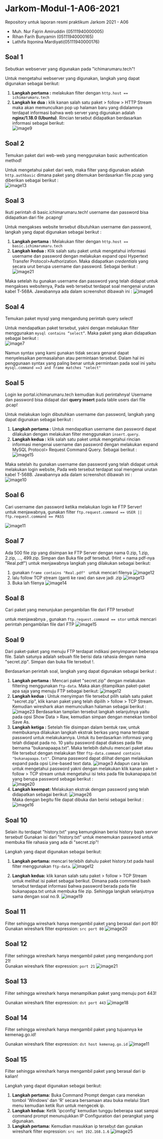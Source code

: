 # Jarkom-Modul-1-A06-2021
Repository untuk laporan resmi praktikum Jarkom 2021 - A06


- Muh. Nur Fajrin Amiruddin (05111940000005)
- Rihan Farih Bunyamin (05111940000165)
- Lathifa Itqonina Mardiyati(05111940000176)

## Soal 1
Sebutkan webserver yang digunakan pada "ichimarumaru.tech"!   
  
Untuk mengetahui webserver yang digunakan, langkah yang dapat digunakan sebagai berikut:
1. **Langkah pertama :**   melakukan filter dengan  ``http.host == ichimarumaru.tech``  
2. **Langkah ke dua :**  klik kanan salah satu paket > follow > HTTP Stream maka akan memunculkan pop up halaman baru yang didalamnya terdapat informasi bahwa web server yang digunakan adalah **nginx/1.18.0 (Ubuntu)**. Rincian tersebut didapatkan berdasarkan informasi sebagai berikut:   
![image9](https://user-images.githubusercontent.com/55240758/134283868-f37eb43c-9d17-439c-848a-12111fbe0c11.png)
  
## Soal 2
Temukan paket dari web-web yang menggunakan basic authentication method!    
  
Untuk mengetahui paket dari web, maka filter yang digunakan adalah ``http.authbasic`` dimana paket yang ditemukan berdasarkan file.pcap yang diberikan sebagai berikut :  
![image13](https://user-images.githubusercontent.com/55240758/134284634-e3a8204a-a0c0-43cd-bd3f-63dc1ddf4e1e.png)

## Soal 3
Ikuti perintah di basic.ichimarumaru.tech! username dan password bisa didapatkan dari file .pcapng!
    
Untuk mengakses website tersebut dibutuhkan username dan password, langkah yang dapat digunakan sebagai berikut :    
1. **Langkah pertama :** Melakukan filter dengan ``http.host == basic.ichimarumaru.tech ``  
2. **Langkah kedua :** Klik salah satu paket untuk mengetahui informasi username dan password dengan melakukan expand opsi Hypertext Transfer Protocol>Authorization. Maka didapatkan _credentials_ yang secara urut berupa username dan password. Sebagai berikut :  
![image21](https://user-images.githubusercontent.com/55240758/134285205-8a95978f-4e31-4d50-a338-8de9a89bdf78.png)  

Maka setelah itu gunakan username dan password yang telah didapat untuk mengakses websitenya, Pada web tersebut terdapat soal mengenai urutan kabel T-568A. Jawabannya ada dalam screenshot dibawah ini :
![image6](https://user-images.githubusercontent.com/55240758/134285553-19b9f4a6-4a79-4735-b379-7e85a18c8113.png)

## Soal 4  
Temukan paket mysql yang mengandung perintah query select!    

Untuk mendapatkan paket tersebut, yakni dengan melakukan filter menggunakan ``mysql contains “select”``. Maka paket yang akan didapatkan sebagai berikut :  
![image7](https://user-images.githubusercontent.com/55240758/134285870-bf987ff5-8256-455b-9422-542d65321b22.png)  
  
Namun syntax yang kami gunakan tidak secara genaral dapat menyelesaikan permasalahan atau permintaan tersebut. Dalam hal ini penggunaan syntax yang paling benar untuk permintaan pada soal ini yaitu ``mysql.command ==3 and frame matches "select"``

## Soal 5
Login ke portal.ichimarumaru.tech kemudian ikuti perintahnya! Username dan password  bisa didapat dari **query insert** pada table users dari file .pcap!  

Untuk melakukan login dibutuhkan username dan password, langkah yang dapat digunakan sebagai berikut :  
1. **Langkah pertama :** Untuk mendapatkan username dan password dapat dilakukan dengan melakukan filter menggunakan ``insert.query``.  
2. **Langkah kedua :** klik salah satu paket untuk mengetahui rincian informasi mengenai username dan password dengan melakukan expand MySQL Protocol> Request Command Query. Sebagai berikut :  
![image15](https://user-images.githubusercontent.com/55240758/134286234-e17521b9-4542-402b-b0f9-2a0a4b37d807.png)

Maka setelah itu gunakan username dan password yang telah didapat untuk melakukan login website, Pada web tersebut terdapat soal mengenai urutan kabel T-568B. Jawabannya ada dalam screenshot dibawah ini :    
![image10](https://user-images.githubusercontent.com/55240758/134286408-a232f558-1c52-4fd7-b5ca-4cf90af80eeb.png) 

## Soal 6
Cari username dan password ketika melakukan login ke FTP Server!  
untuk menjawabnya, gunakan filter ``ftp.request.command == USER || ftp.request.command == PASS``

![image11](https://lh3.googleusercontent.com/e0GwIr98us2da5AJs56nbJKpHXLrUfqPe5Vc9MXO29Awbcst9OMV39_TS-GpwZGz2TBogfW5waEPAogOmTv1t_pFQSY5864zcGh7UCmxPVU2VEggTfPaHyGbzn84jVa3E1L6fGKj=s0) 
## Soal 7
Ada 500 file zip yang disimpan ke FTP Server dengan nama 0.zip, 1.zip, 2.zip, ..., 499.zip. Simpan dan Buka file pdf tersebut. (Hint = nama pdf-nya "Real.pdf") 
untuk menjawabnya langkah yang dilakukan sebagai berikut:
1. gunakan ``frame contains "Real.pdf" `` untuk mencari filenya ![image12](https://lh3.googleusercontent.com/M6uWGfR8QPcOuKaVurzC8D1-x1ezOlmjYFcxzUBHN4EMfpWAuBHuDokYWDYiEsI4UhFcJackCFKc0Vuyxqcmddwfwk7ynklRtTrGtcnPNyLcDwaOOzTGWU6sMP5_XLgPo-EcgzTu=s0) 
2. lalu follow TCP stream (ganti ke raw) dan save jadi .zip ![image13](	https://lh5.googleusercontent.com/Fxvsa80S4monR059D32731ifJF13_Lqgsu3E_I_cWzh1lFsLdtENcstEepSM_fqyYKBDNGW60myG81_6n6sx0X7IvXlpm6O9NKjrnvCFdsxdmQb0THkPrA7ZxGEwaARvmoBIIza4=s0) 
3. Buka lah filenya ![image14](	https://lh6.googleusercontent.com/iEFa0eYUOo9iv2pV5HyDUt61x7dxxq9y6jLnP37JwiGMjOqKl9wQpotn3BxqjHKe4jHTaC8-lQU7m-8yiQ8vyuWnK-xLX5pCbGRtHdyjGOrbyvpLSXx9RcjKgCFqqeJmo187GT5W=s0) 

## Soal 8
Cari paket yang menunjukan pengambilan file dari FTP tersebut!  

untuk menjawabnya , gunakan ```ftp.request.command == stor``` untuk mencari perintah pengambilan file dari FTP
![image15](https://lh3.googleusercontent.com/pplsYsIsDwLjdltavqNioWg__i8INfE0Svm3lEgpuw_e3mGf2ChATPC76ITLwxD0vH10Z6gt44w99iuezzmvfhjugu6jbGc3_bO9sU7JTuswAa-WB9oO6i15aJacrxRsMT6qvGSK=s0) 

  
## Soal 9
Dari paket-paket yang menuju FTP terdapat indikasi penyimpanan beberapa file. Salah satunya adalah sebuah file berisi data rahasia dengan nama "secret.zip". Simpan dan buka file tersebut !.  

Berdasarkan perintah soal, langkah yang dapat digunakan sebagai berikut :  
1. **Langkah pertama :** Mencari paket "secret.zip" dengan melakukan filtering menggunakan ``ftp-data``. Maka akan ditampilkan paket-paket apa saja yang menuju FTP sebagai berikut:  ![image12](https://user-images.githubusercontent.com/55240758/134286871-5d43cea8-2434-47b9-86f7-5a6ed0e3e805.png)
2. **Langkah kedua :** Untuk menyimpan file tersebut pilih salah satu paket "secret.zip", klik kanan paket yang telah dipilih > follow > TCP Stream. Kemudian wireshark akan memunculkan halaman sebagai berikut :  
![image23](https://user-images.githubusercontent.com/55240758/134288847-ab5aad33-da5a-4de6-9258-287a1992901e.png) Berdasarkan tampilan tersebut langkah selanjutnya yaitu pada opsi Show Data > Raw, kemudian simpan dengan menekan tombol Save As.  
3. **Langkah ketiga :** Setelah file disimpan dalam bentuk raw, untuk membukanya dilakukan langkah ekstrak berkas yang mana terdapat password untuk melakukannya. Untuk itu berdasarkan informasi yang telah didapat pada no. 10 yaitu password dapat diakses pada file bernama "bukanapaapa.txt". Maka terlebih dahulu mencari paket atau file tersebut dengan melakukan fiter ``ftp-data.command contains "bukanapaapa.txt"``.  Dimana password dapat dilihat dengan melakukan expand pada opsi Line-based text data.
![image3](https://user-images.githubusercontent.com/55240758/134290010-d93c5302-49b5-44f6-855c-1e5a069b337f.png)
Adapun cara lain untuk mengetahui password yakni dengan melakukan klik kanan paket > follow > TCP stream untuk mengetahui isi teks pada file bukanapapa.txt yang berupa password sebagai berikut :  
![image20](https://user-images.githubusercontent.com/55240758/134290558-cc0a3dc0-de23-49ae-8870-c957b3a3708e.png)  
4. **Langkah keempat:** Melakukan ekstrak dengan password yang telah didapatkan sebagai berikut:
![image26](https://user-images.githubusercontent.com/55240758/134290730-77838511-7a11-49b6-8197-e3390bda7a82.png)  
Maka dengan begitu file dapat dibuka dan berisi sebagai berikut :  ![image16](https://user-images.githubusercontent.com/55240758/134290921-3f27fc6a-84b4-4ad7-b431-9057bb7fd65f.png)

## Soal 10
Selain itu terdapat "history.txt" yang kemungkinan berisi history bash server tersebut! Gunakan isi dari "history.txt" untuk menemukan password untuk membuka file rahasia yang ada di "secret.zip"!


Langkah yang dapat digunakan sebagai berikut:  
1. **Langkah pertama:** mencari terlebih dahulu paket history.txt pada hasil filter menggunakan ``ftp-data``.
![image12](https://user-images.githubusercontent.com/55240758/134286871-5d43cea8-2434-47b9-86f7-5a6ed0e3e805.png)
  
2. **Langkah kedua:** klik kanan salah satu paket > follow > TCP Stream untuk melihat isi paket sebagai berikut. Dimana pada command bash tersebut terdapat informasi bahwa password berada pada file bukanapapa.txt untuk membuka file zip. Sehingga langkah selanjutnya sama dengan soal no.9.
![image19](https://user-images.githubusercontent.com/55240758/134286891-d2183f73-f381-443e-8fb8-79a8965a2b5a.png)

## Soal 11
 Filter sehingga wireshark hanya mengambil paket yang berasal dari port 80!   
 Gunakan wireshark filter expression: ``src port 80``
 ![image20](https://lh3.googleusercontent.com/TkdBiFXSVPUOvZB1Z5bbCHoIN1sIGl7BL5KLCK2aj_QOaAFEQdL_hEkdnQXTTn4rk56Zwu4NskitvyLR-OEns-YOw64NupUzvBk8_f62RmWXRqh3KRHQvIsbJbGCRnT-RYd0adjz=s0)

## Soal 12
Filter sehingga wireshark hanya mengambil paket yang mengandung port 21!  
Gunakan wireshark filter expression: ``port 21``
![image21](https://lh4.googleusercontent.com/FQIvEAA63C5qR4npXrz1vbYLMnGTyqpjKLHE1KxQ_S5xqEivMkXirgo2zGV4wl5-i76EskG8N5WHyI_tuFBYQSMKN5uviDE52-ws5NVb-qVBxIRd4TgY493L6Czovxw0XfcWxtfj=s0)

## Soal 13
Filter sehingga wireshark hanya menampilkan paket yang menuju port 443!

Gunakan wireshark filter expression: ``dst port 443``
![image18](https://user-images.githubusercontent.com/73771452/134446260-23b394c5-9fe5-40bf-92dd-8a4f1fe3d602.png)

## Soal 14
Filter sehingga wireshark hanya mengambil paket yang tujuannya ke kemenag.go.id!

Gunakan wireshark filter expression: ``dst host kemenag.go.id``
![image11](https://user-images.githubusercontent.com/73771452/134446510-04183bf8-9eae-47b0-aee5-2317015f337c.png)

## Soal 15
Filter sehingga wireshark hanya mengambil paket yang berasal dari ip kalian!

Langkah yang dapat digunakan sebagai berikut:  
1. **Langkah pertama:** Buka Command Prompt dengan cara menekan tombol 'Windows' dan 'R' secara bersamaan atau buka melalui Start menu kemudian ketik Run untuk mengecek ip.
2. **Langkah kedua:** Ketik 'ipconfig' kemudian tunggu beberapa saat sampai command prompt menunujukkan IP Configuration dari perangkat yang digunakan.
3. **Langkah pertama:** Kemudian masukkan ip tersebut dan gunakan wireshark filter expression: ``src net 192.168.1.6``
![image25](https://user-images.githubusercontent.com/73771452/134446192-9d8876c7-a4c7-420b-8d20-a6e73f193332.png)
